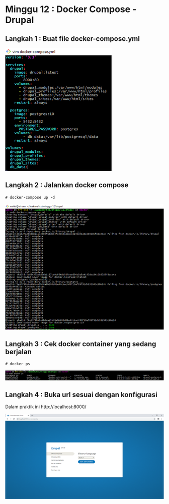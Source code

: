 # Minggu 12 : Docker Compose - Drupal

## Langkah 1 : Buat file docker-compose.yml

![Skrinsut](./img/step01.png)

## Langkah 2 : Jalankan docker compose

```
# docker-compose up -d
```

![Skrinsut](./img/step02.png)


## Langkah 3 : Cek docker container yang sedang berjalan

```
# docker ps
```

![Skrinsut](./img/step02b.png)

## Langkah 4 : Buka url sesuai dengan konfigurasi
Dalam praktik ini http://localhost:8000/

![Skrinsut](./img/step03.png)